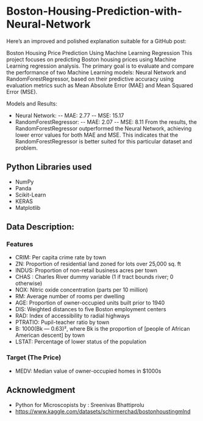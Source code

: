 # Boston-Housing-Prediction-with-Neural-Network

Here’s an improved and polished explanation suitable for a GitHub post:

Boston Housing Price Prediction Using Machine Learning Regression
This project focuses on predicting Boston housing prices using Machine Learning regression analysis. The primary goal is to evaluate and compare the performance of two Machine Learning models: Neural Network and RandomForestRegressor, based on their predictive accuracy using evaluation metrics such as Mean Absolute Error (MAE) and Mean Squared Error (MSE).

Models and Results:
- Neural Network:
-- MAE: 2.77
-- MSE: 15.17
- RandomForestRegressor:
-- MAE: 2.07
-- MSE: 8.11
From the results, the RandomForestRegressor outperformed the Neural Network, achieving lower error values for both MAE and MSE. This indicates that the RandomForestRegressor is better suited for this particular dataset and problem.

## Python Libraries used

- NumPy
- Panda
- Scikit-Learn
- KERAS
- Matplotlib

## Data Description:

### Features

- CRIM: Per capita crime rate by town
- ZN: Proportion of residential land zoned for lots over 25,000 sq. ft
- INDUS: Proportion of non-retail business acres per town
- CHAS : Charles River dummy variable (1 if tract bounds river; 0 otherwise)
- NOX: Nitric oxide concentration (parts per 10 million)
- RM: Average number of rooms per dwelling
- AGE: Proportion of owner-occupied units built prior to 1940
- DIS: Weighted distances to five Boston employment centers
- RAD: Index of accessibility to radial highways
- PTRATIO: Pupil-teacher ratio by town
- B: 1000(Bk — 0.63)², where Bk is the proportion of [people of African American descent] by town
- LSTAT: Percentage of lower status of the population
  
### Target (The Price)
- MEDV: Median value of owner-occupied homes in $1000s

## Acknowledgment
- Python for Microscopists by : Sreenivas Bhattiprolu
- https://www.kaggle.com/datasets/schirmerchad/bostonhoustingmlnd
